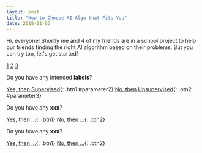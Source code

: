 ```yaml
---
layout: post
title: "How to Choose AI Algo that Fits You"
date: 2018-11-05
---
```


Hi, everyone! Shortly me and 4 of my friends are in a school project to help our friends finding the right AI algorithm based on their problems. But you can try too, let's get started!

<div id="nav" class="clearfix">
    <a href="#parameter1">1</a>
    <a href="#parameter2">2</a>
    <a href="#parameter3">3</a>
</div>

Do you have any intended **labels**?

<a name="parameter1"></a>
[Yes, then Supervised](https://rizkyfaramita.github.io/blog/2018/11/05/How-to-Choose-AI-Algo-that-Fits-You){: .btn1 #parameter2}
[No, then Unsupervised](https://rizkyfaramita.github.io/blog/2018/11/05/How-to-Choose-AI-Algo-that-Fits-You){: .btn2 #parameter3}

Do you have any **xxx**?

<a name="parameter2"></a>
[Yes, then ...](https://rizkyfaramita.github.io/blog/2018/11/05/How-to-Choose-AI-Algo-that-Fits-You){: .btn1}
[No, then ...](https://rizkyfaramita.github.io/blog/2018/11/05/How-to-Choose-AI-Algo-that-Fits-You){: .btn2}

Do you have any **xxx**?

<a name="parameter3"></a>
[Yes, then ...](https://rizkyfaramita.github.io/blog/2018/11/05/How-to-Choose-AI-Algo-that-Fits-You){: .btn1}
[No, then ...](https://rizkyfaramita.github.io/blog/2018/11/05/How-to-Choose-AI-Algo-that-Fits-You){: .btn2}

